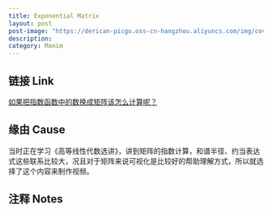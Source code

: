 ```yaml
---
title: Exponential Matrix
layout: post
post-image: "https://derican-picgo.oss-cn-hangzhou.aliyuncs.com/img/cover.png"
description:
category: Manim
---
```


## 链接 Link

[如果把指数函数中的数换成矩阵该怎么计算呢？](https://www.bilibili.com/video/BV1Vv411z76L/)

## 缘由 Cause

当时正在学习《高等线性代数选讲》，讲到矩阵的指数计算，和谱半径、约当表达式这些联系比较大，况且对于矩阵来说可视化是比较好的帮助理解方式，所以就选择了这个内容来制作视频。

## 注释 Notes
